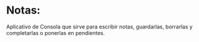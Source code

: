 # Notas:


Aplicativo de Consola que sirve para escribir notas, guardarlas, borrarlas y completarlas o ponerlas en pendientes.